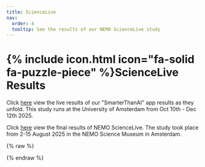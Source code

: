 ```yaml
---
title: ScienceLive
nav:
  order: 4
  tooltip: See the results of our NEMO ScienceLive study
---
```


# {% include icon.html icon="fa-solid fa-puzzle-piece" %}ScienceLive Results

Click <a href="https://creailab.net/creai-app/sciencelive.html">here</a> view the live results of our "SmarterThanAI" app results as they unfold. This study runs at the University of Amsterdam from Oct 10th - Dec 12th 2025.

Click <a href="https://creailab.net/NEMO2025/sciencelive.html">here</a> view the final results of NEMO ScienceLive. The study took place from 2-15 August 2025 in the NEMO Science Museum in Amsterdam.

{% raw %}
<!--
{% include section.html %}

{% include search-box.html %}

{% include tags.html tags=site.tags %}

{% include search-info.html %}

{% include list.html data="posts" component="post-excerpt" %}
-->
{% endraw %}
